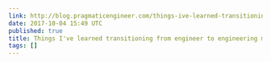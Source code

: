 ```yaml
---
link: http://blog.pragmaticengineer.com/things-ive-learned-transitioning-from-engineer-to-engineering-manager/
date: 2017-10-04 15:49 UTC
published: true
title: Things I've learned transitioning from engineer to engineering manager
tags: []
---
```



